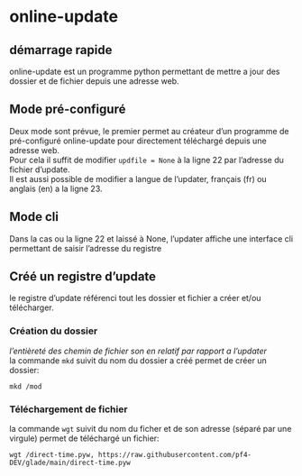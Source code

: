 # online-update
## démarrage rapide
online-update est un programme python permettant de mettre a jour des dossier et de fichier depuis une adresse web.
## Mode pré-configuré
Deux mode sont prévue, le premier permet au créateur d’un programme de pré-configuré online-update pour directement téléchargé depuis une adresse web.\
Pour cela il suffit de modifier `updfile = None` à la ligne 22 par l’adresse du fichier d’update.\
Il est aussi possible de modifier a langue de l’updater, français (fr) ou anglais (en) a la ligne 23.
## Mode cli
Dans la cas ou la ligne 22 et laissé à None, l’updater affiche une interface cli permettant de saisir l’adresse du  registre
## Créé un registre d’update
le registre d’update référenci tout les dossier et fichier a créer et/ou télécharger.
### Création du dossier
*l’entièreté des chemin de fichier son en relatif par rapport a l’updater*\
la commande `mkd` suivit du nom du dossier a créé permet de créer un dossier:
```
mkd /mod
```
### Téléchargement de fichier
la commande `wgt` suivit du nom du ficher et de son adresse (séparé par une virgule) permet de téléchargé un fichier:
```
wgt /direct-time.pyw, https://raw.githubusercontent.com/pf4-DEV/glade/main/direct-time.pyw
```